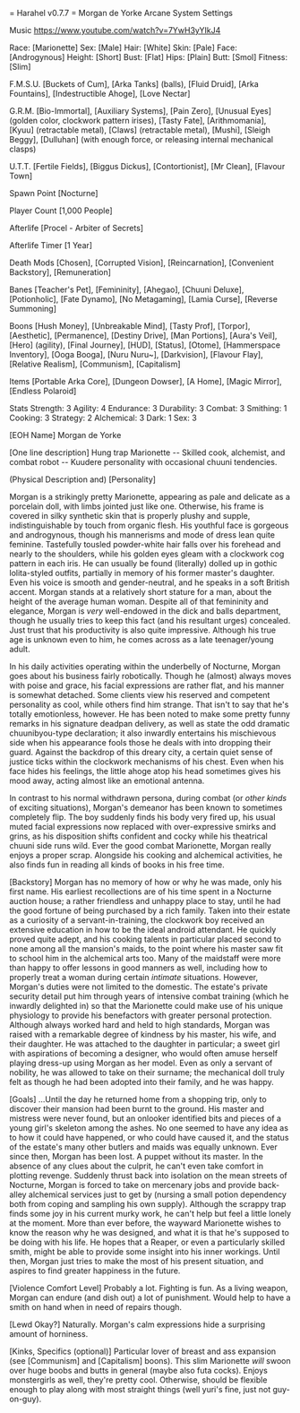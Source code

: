 = Harahel v0.7.7 =
Morgan de Yorke
Arcane System Settings

Music
https://www.youtube.com/watch?v=7YwH3yYIkJ4

Race: [Marionette]
Sex: [Male]
Hair: [White]
Skin: [Pale]
Face: [Androgynous]
Height: [Short]
Bust: [Flat]
Hips: [Plain]
Butt: [Smol]
Fitness: [Slim]

F.M.S.U.
[Buckets of Cum], [Arka Tanks] (balls), [Fluid Druid], [Arka Fountains], [Indestructible Ahoge], [Love Nectar]

G.R.M.
[Bio-Immortal], [Auxiliary Systems], [Pain Zero], [Unusual Eyes] (golden color, clockwork pattern irises), [Tasty Fate], [Arithmomania], [Kyuu] (retractable metal), [Claws] (retractable metal), [Mushi], [Sleigh Beggy], [Dulluhan] (with enough force, or releasing internal mechanical clasps)

U.T.T.
[Fertile Fields], [Biggus Dickus], [Contortionist], [Mr Clean], [Flavour Town]

Spawn Point
[Nocturne]

Player Count
[1,000 People]

Afterlife
[Procel - Arbiter of Secrets]

Afterlife Timer
[1 Year]

Death Mods
[Chosen], [Corrupted Vision], [Reincarnation], [Convenient Backstory], [Remuneration]

Banes
[Teacher's Pet], [Femininity], [Ahegao], [Chuuni Deluxe], [Potionholic], [Fate Dynamo], [No Metagaming], [Lamia Curse], [Reverse Summoning]

Boons
[Hush Money], [Unbreakable Mind], [Tasty Prof], [Torpor], [Aesthetic], [Permanence], [Destiny Drive], [Man Portions], [Aura's Veil], [Hero] (agility), [Final Journey], [HUD], [Status], [Otome], [Hammerspace Inventory], [Ooga Booga], [Nuru Nuru~], [Darkvision], [Flavour Flay], [Relative Realism], [Communism], [Capitalism]

Items
[Portable Arka Core], [Dungeon Dowser], [A Home], [Magic Mirror], [Endless Polaroid]

Stats
Strength: 3
Agility: 4
Endurance: 3
Durability: 3
Combat: 3
Smithing: 1
Cooking: 3
Strategy: 2
Alchemical: 3
Dark: 1
Sex: 3

[EOH Name]
Morgan de Yorke

[One line description]
Hung trap Marionette -- Skilled cook, alchemist, and combat robot -- Kuudere personality with occasional chuuni tendencies.

(Physical Description and) [Personality]

Morgan is a strikingly pretty Marionette, appearing as pale and delicate as a porcelain doll, with limbs jointed just like one. Otherwise, his frame is covered in silky synthetic skin that is properly plushy and supple, indistinguishable by touch from organic flesh. His youthful face is gorgeous and androgynous, though his mannerisms and mode of dress lean quite feminine. Tastefully tousled powder-white hair falls over his forehead and nearly to the shoulders, while his golden eyes gleam with a clockwork cog pattern in each iris. He can usually be found (literally) dolled up in gothic lolita-styled outfits, partially in memory of his former master's daughter. Even his voice is smooth and gender-neutral, and he speaks in a soft British accent. Morgan stands at a relatively short stature for a man, about the height of the average human woman. Despite all of that femininity and elegance, Morgan is *very* well-endowed in the dick and balls department, though he usually tries to keep this fact (and his resultant urges) concealed. Just trust that his productivity is also quite impressive. Although his true age is unknown even to him, he comes across as a late teenager/young adult.

In his daily activities operating within the underbelly of Nocturne, Morgan goes about his business fairly robotically. Though he (almost) always moves with poise and grace, his facial expressions are rather flat, and his manner is somewhat detached. Some clients view his reserved and competent personality as cool, while others find him strange. That isn't to say that he's totally emotionless, however. He has been noted to make some pretty funny remarks in his signature deadpan delivery, as well as state the odd dramatic chuunibyou-type declaration; it also inwardly entertains his mischievous side when his appearance fools those he deals with into dropping their guard. Against the backdrop of this dreary city, a certain quiet sense of justice ticks within the clockwork mechanisms of his chest. Even when his face hides his feelings, the little ahoge atop his head sometimes gives his mood away, acting almost like an emotional antenna.

In contrast to his normal withdrawn persona, during combat (or *other kinds* of exciting situations), Morgan's demeanor has been known to sometimes completely flip. The boy suddenly finds his body very fired up, his usual muted facial expressions now replaced with over-expressive smirks and grins, as his disposition shifts confident and cocky while his theatrical chuuni side runs wild. Ever the good combat Marionette, Morgan really enjoys a proper scrap. Alongside his cooking and alchemical activities, he also finds fun in reading all kinds of books in his free time.

[Backstory]
Morgan has no memory of how or why he was made, only his first name. His earliest recollections are of his time spent in a Nocturne auction house; a rather friendless and unhappy place to stay, until he had the good fortune of being purchased by a rich family. Taken into their estate as a curiosity of a servant-in-training, the clockwork boy received an extensive education in how to be the ideal android attendant. He quickly proved quite adept, and his cooking talents in particular placed second to none among all the mansion's maids, to the point where his master saw fit to school him in the alchemical arts too. Many of the maidstaff were more than happy to offer lessons in good manners as well, including how to properly treat a woman during certain *intimate* situations. However, Morgan's duties were not limited to the domestic. The estate's private security detail put him through years of intensive combat training (which he inwardly delighted in) so that the Marionette could make use of his unique physiology to provide his benefactors with greater personal protection. Although always worked hard and held to high standards, Morgan was raised with a remarkable degree of kindness by his master, his wife, and their daughter. He was attached to the daughter in particular; a sweet girl with aspirations of becoming a designer, who would often amuse herself playing dress-up using Morgan as her model. Even as only a servant of nobility, he was allowed to take on their surname; the mechanical doll truly felt as though he had been adopted into their family, and he was happy.

[Goals]
...Until the day he returned home from a shopping trip, only to discover their mansion had been burnt to the ground. His master and mistress were never found, but an onlooker identified bits and pieces of a young girl's skeleton among the ashes. No one seemed to have any idea as to how it could have happened, or who could have caused it, and the status of the estate's many other butlers and maids was equally unknown. Ever since then, Morgan has been lost. A puppet without its master. In the absence of any clues about the culprit, he can't even take comfort in plotting revenge. Suddenly thrust back into isolation on the mean streets of Nocturne, Morgan is forced to take on mercenary jobs and provide back-alley alchemical services just to get by (nursing a small potion dependency both from coping and sampling his own supply). Although the scrappy trap finds some joy in his current murky work, he can't help but feel a little lonely at the moment. More than ever before, the wayward Marionette wishes to know the reason why he was designed, and what it is that he's supposed to be doing with his life. He hopes that a Reaper, or even a particularly skilled smith, might be able to provide some insight into his inner workings. Until then, Morgan just tries to make the most of his present situation, and aspires to find greater happiness in the future.

[Violence Comfort Level]
Probably a lot. Fighting is fun. As a living weapon, Morgan can endure (and dish out) a lot of punishment.
Would help to have a smith on hand when in need of repairs though.

[Lewd Okay?]
Naturally. Morgan's calm expressions hide a surprising amount of horniness.

[Kinks, Specifics (optional)]
Particular lover of breast and ass expansion (see [Communism] and [Capitalism] boons).
This slim Marionette *will* swoon over huge boobs and butts in general (maybe also futa cocks).
Enjoys monstergirls as well, they're pretty cool.
Otherwise, should be flexible enough to play along with most straight things (well yuri's fine, just not guy-on-guy).